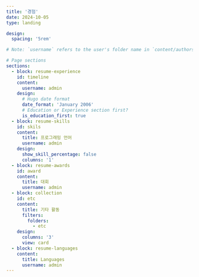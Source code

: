```yaml
---
title: '경험'
date: 2024-10-05
type: landing

design:
  spacing: '5rem'

# Note: `username` refers to the user's folder name in `content/authors/`

# Page sections
sections:
  - block: resume-experience
    id: timeline
    content:
      username: admin
    design:
      # Hugo date format
      date_format: 'January 2006'
      # Education or Experience section first?
      is_education_first: true
  - block: resume-skills
    id: skils
    content:
      title: 프로그래밍 언어
      username: admin
    design:
      show_skill_percentage: false
      columns: '1'
  - block: resume-awards
    id: award
    content:
      title: 대회
      username: admin
  - block: collection
    id: etc
    content:
      title: 기타 활동
      filters:
        folders:
          - etc
    design:
      columns: '3'
      view: card
  - block: resume-languages
    content:
      title: Languages
      username: admin
---
```

